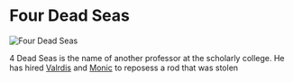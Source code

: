 # Four Dead Seas

<img src="https://half-guinea-press.github.io/Nocturnal_Campaign/images/Four Dead Seas.jpg" alt="Four Dead Seas">

4 Dead Seas is the name of another professor at the scholarly college.
He has hired [Valrdis](https://half-guinea-press.github.io/Nocturnal_Campaign/players/Valdris_Fossic/) and [Monic](https://half-guinea-press.github.io/Nocturnal_Campaign/players/Monic/) to reposess a rod that was stolen
